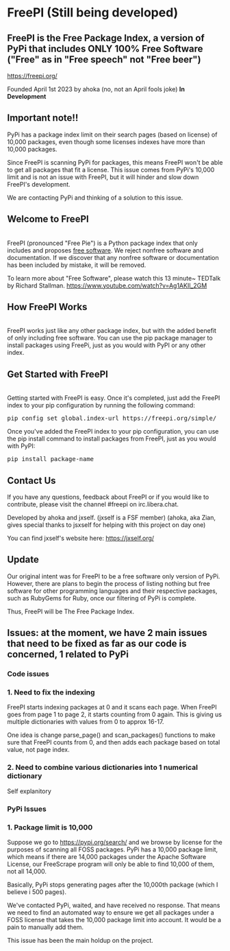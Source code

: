 # FreePI (Still being developed)

## FreePI is the Free Package Index, a version of PyPi that includes ONLY 100% Free Software ("Free" as in "Free speech" not "Free beer")
https://freepi.org/

Founded April 1st 2023 by ahoka (no, not an April fools joke)
**In Development**

## Important note!!
PyPi has a package index limit on their search pages (based on license) of 10,000 packages, even though some licenses indexes have more than 10,000 packages.

Since FreePI is scanning PyPi for packages, this means FreePI won't be able to get all packages that fit a license.
This issue comes from PyPi's 10,000 limit and is not an issue with FreePI, but it will hinder and slow down FreePI's development.

We are contacting PyPi and thinking of a solution to this issue.

## Welcome to FreePI
<br />
FreePI (pronounced "Free Pie") is a Python package index that only includes and proposes <a href="https://www.gnu.org/philosophy/free-sw.html">free software</a>. We reject nonfree software and documentation. If we discover that any nonfree software or documentation has been included by mistake, it will be removed.

To learn more about "Free Software", please watch this 13 minute~ TEDTalk by Richard Stallman.
https://www.youtube.com/watch?v=Ag1AKIl_2GM

## How FreePI Works
<br />
FreePI works just like any other package index, but with the added benefit of only including free software. You can use the pip package manager to install packages using FreePi, just as you would with PyPI or any other index.

## Get Started with FreePI
<br />
Getting started with FreePI is easy. Once it's completed, just add the FreePI index to your pip configuration by running the following command:
<pre>pip config set global.index-url https://freepi.org/simple/</pre>

Once you've added the FreePI index to your pip configuration, you can use the pip install command to install packages from FreePI, just as you would with PyPI:
<pre>pip install package-name</pre>

## Contact Us
If you have any questions, feedback about FreePI or if you would like to contribute, please visit the channel #freepi on irc.libera.chat.

Developed by ahoka and jxself. (jxself is a FSF member)
(ahoka, aka Zian, gives special thanks to jsxself for helping with this project on day one)

You can find jxself's website here:
https://jxself.org/

## Update
Our original intent was for FreePI to be a free software only version of PyPi. However, there are plans to begin the process of listing nothing but free software for other programming languages and their respective packages, such as RubyGems for Ruby, once our filtering of PyPi is complete.

Thus, FreePI will be The Free Package Index.



## Issues: at the moment, we have 2 main issues that need to be fixed as far as our code is concerned, 1 related to PyPi

### Code issues

### 1. Need to fix the indexing
FreePI starts indexing packages at 0 and it scans each page.
When FreePI goes from page 1 to page 2, it starts counting from 0 again.
This is giving us multiple dictionaries with values from 0 to approx 16-17.

One idea is change parse_page() and scan_packages() functions to make sure that FreePI counts from 0, and 
then adds each package based on total value, not page index.


### 2. Need to combine various dictionaries into 1 numerical dictionary
Self explanitory

### PyPi Issues

### 1. Package limit is 10,000
Suppose we go to https://pypi.org/search/ and we browse by license for the purposes of scanning all FOSS packages.
PyPi has a 10,000 package limit, which means if there are 14,000 packages under the Apache Software License,
our FreeScrape program will only be able to find 10,000 of them, not all 14,000.

Basically, PyPi stops generating pages after the 10,000th package (which I believe i 500 pages).

We've contacted PyPi, waited, and have received no response. That means we need to find an automated way to ensure we get all
packages under a FOSS license that takes the 10,000 package limit into account. It would be a pain to manually add them.

This issue has been the main holdup on the project.
